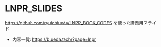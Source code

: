 # LNPR_SLIDES

https://github.com/ryuichiueda/LNPR_BOOK_CODES を使った講義用スライド

* 内容一覧: https://b.ueda.tech/?page=lnpr


